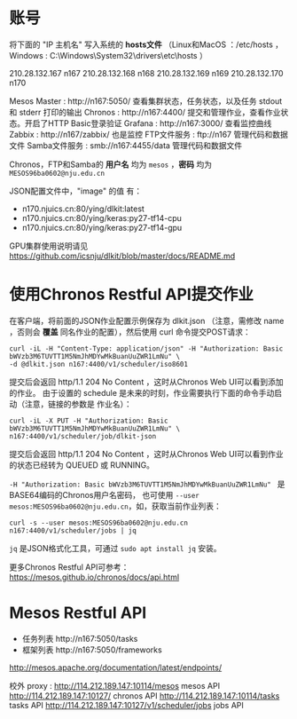 # 账号
将下面的 "IP 主机名" 写入系统的 **hosts文件**
（Linux和MacOS ：/etc/hosts ，
  Windows      : C:\Windows\System32\drivers\etc\hosts ）

210.28.132.167   n167
210.28.132.168   n168
210.28.132.169   n169
210.28.132.170   n170


Mesos Master : http://n167:5050/      查看集群状态，任务状态，以及任务 stdout 和 stderr 打印的输出
Chronos      : http://n167:4400/      提交和管理作业，查看作业状态。开启了HTTP Basic登录验证
Grafana      : http://n167:3000/      查看监控曲线
Zabbix       : http://n167/zabbix/    也是监控
FTP文件服务   : ftp://n167             管理代码和数据文件
Samba文件服务 : smb://n167:4455/data   管理代码和数据文件

Chronos，FTP和Samba的 **用户名** 均为 `mesos` ，**密码** 均为 `MESOS96ba0602@nju.edu.cn`

JSON配置文件中，"image" 的值 有：
+ n170.njuics.cn:80/ying/dlkit:latest
+ n170.njuics.cn:80/ying/keras:py27-tf14-cpu
+ n170.njuics.cn:80/ying/keras:py27-tf14-gpu

GPU集群使用说明请见 https://github.com/icsnju/dlkit/blob/master/docs/README.md 

# 使用Chronos Restful API提交作业
在客户端，将前面的JSON作业配置示例保存为 dlkit.json （注意，需修改 name ，否则会 **覆盖** 同名作业的配置），然后使用 curl 命令提交POST请求：
```
curl -iL -H "Content-Type: application/json" -H "Authorization: Basic bWVzb3M6TUVTT1M5NmJhMDYwMkBuanUuZWR1LmNu" \
-d @dlkit.json n167:4400/v1/scheduler/iso8601
```

提交后会返回 http/1.1 204 No Content ，这时从Chronos Web UI可以看到添加的作业。
由于设置的 schedule 是未来的时刻，作业需要执行下面的命令手动启动（注意，链接的参数是 作业名）：
```
curl -iL -X PUT -H "Authorization: Basic bWVzb3M6TUVTT1M5NmJhMDYwMkBuanUuZWR1LmNu" \
n167:4400/v1/scheduler/job/dlkit-json
```
提交后会返回 http/1.1 204 No Content ，这时从Chronos Web UI可以看到作业的状态已经转为 QUEUED 或 RUNNING。

`-H "Authorization: Basic bWVzb3M6TUVTT1M5NmJhMDYwMkBuanUuZWR1LmNu" ` 是BASE64编码的Chronos用户名密码，
也可使用 `--user mesos:MESOS96ba0602@nju.edu.cn`，如，获取当前作业列表：
```
curl -s --user mesos:MESOS96ba0602@nju.edu.cn n167:4400/v1/scheduler/jobs | jq
```

`jq` 是JSON格式化工具，可通过 `sudo apt install jq` 安装。

更多Chronos Restful API可参考：https://mesos.github.io/chronos/docs/api.html

# Mesos Restful API

+ 任务列表 http://n167:5050/tasks
+ 框架列表 http://n167:5050/frameworks

http://mesos.apache.org/documentation/latest/endpoints/ 

校外 proxy :
http://114.212.189.147:10114/mesos                      mesos API
http://114.212.189.147:10127/                           chronos API
http://114.212.189.147:10114/tasks                      tasks API
http://114.212.189.147:10127/v1/scheduler/jobs          jobs API
